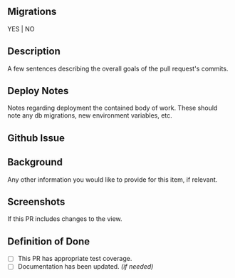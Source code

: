 ## Migrations
YES | NO

## Description
A few sentences describing the overall goals of the pull request's commits.

## Deploy Notes
Notes regarding deployment the contained body of work.  These should note any
db migrations, new environment variables, etc.

## Github Issue

## Background

Any other information you would like to provide for this item, if relevant.

## Screenshots

If this PR includes changes to the view.

## Definition of Done

- [ ] This PR has appropriate test coverage.
- [ ] Documentation has been updated. *(if needed)*
